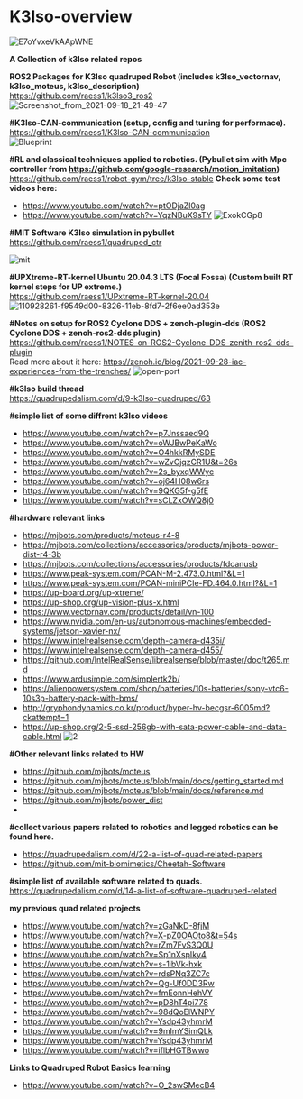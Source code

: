 # K3lso-overview
![E7oYvxeVkAApWNE](https://user-images.githubusercontent.com/6362413/150548295-39b21c5d-a57e-454f-9944-27b46d47f6b6.png)



**A Collection of k3lso related repos**

**ROS2 Packages for K3lso quadruped Robot (includes k3lso_vectornav, k3lso_moteus, k3lso_description)**  
https://github.com/raess1/k3lso3_ros2  
![Screenshot_from_2021-09-18_21-49-47](https://user-images.githubusercontent.com/6362413/149921513-8f3acdfe-d6e1-4da2-afb0-4426f42a335b.png)


**#K3lso-CAN-communication (setup, config and tuning for performace).**    
https://github.com/raess1/K3lso-CAN-communication  
![Blueprint](https://user-images.githubusercontent.com/6362413/129439633-dfff9340-0734-4948-9a9c-f96ab7d19157.png)

**#RL and classical techniques applied to robotics.  (Pybullet sim with Mpc controller from https://github.com/google-research/motion_imitation)**  
https://github.com/raess1/robot-gym/tree/k3lso-stable 
**Check some test videos here:**  
- https://www.youtube.com/watch?v=ptODjaZl0ag
- https://www.youtube.com/watch?v=YqzNBuX9sTY
![ExokCGp8](https://user-images.githubusercontent.com/6362413/149921249-ac3e29ba-b421-41f7-bad2-0ad3db64ddd1.jpeg)

**#MIT Software K3lso simulation in pybullet**
https://github.com/raess1/quadruped_ctr

![mit](https://user-images.githubusercontent.com/6362413/150015194-39bd68e0-16ab-409e-95bb-c80c34c54450.png)


**#UPXtreme-RT-kernel Ubuntu 20.04.3 LTS (Focal Fossa) (Custom built RT kernel steps for UP extreme.)**  
https://github.com/raess1/UPxtreme-RT-kernel-20.04
![110928261-f9549d00-8326-11eb-8fd7-2f6ee0ad353e](https://user-images.githubusercontent.com/6362413/149921911-341bf2de-3a74-45fb-9529-e2e67b079fde.png)


**#Notes on setup for ROS2 Cyclone DDS + zenoh-plugin-dds (ROS2 Cyclone DDS + zenoh-ros2-dds plugin)**    
https://github.com/raess1/NOTES-on-ROS2-Cyclone-DDS-zenith-ros2-dds-plugin  
Read more about it here: https://zenoh.io/blog/2021-09-28-iac-experiences-from-the-trenches/
![open-port](https://user-images.githubusercontent.com/6362413/149922122-226ac50c-e758-4024-bd64-1f55bfa8e74d.png)



**#k3lso build thread**  
https://quadrupedalism.com/d/9-k3lso-quadruped/63

**#simple list of some diffrent k3lso videos**
- https://www.youtube.com/watch?v=p7Jnssaed9Q
- https://www.youtube.com/watch?v=oWJBwPeKaWo
- https://www.youtube.com/watch?v=O4hkkRMySDE
- https://www.youtube.com/watch?v=wZvCjqzCR1U&t=26s
- https://www.youtube.com/watch?v=2s_byxqWWyc
- https://www.youtube.com/watch?v=oj64H08w6rs
- https://www.youtube.com/watch?v=9QKG5f-g5fE
- https://www.youtube.com/watch?v=sCLZxOWQ8j0





**#hardware relevant links**   
- https://mjbots.com/products/moteus-r4-8
- https://mjbots.com/collections/accessories/products/mjbots-power-dist-r4-3b
- https://mjbots.com/collections/accessories/products/fdcanusb
- https://www.peak-system.com/PCAN-M-2.473.0.html?&L=1
- https://www.peak-system.com/PCAN-miniPCIe-FD.464.0.html?&L=1
- https://up-board.org/up-xtreme/
- https://up-shop.org/up-vision-plus-x.html
- https://www.vectornav.com/products/detail/vn-100
- https://www.nvidia.com/en-us/autonomous-machines/embedded-systems/jetson-xavier-nx/
- https://www.intelrealsense.com/depth-camera-d435i/
- https://www.intelrealsense.com/depth-camera-d455/
- https://github.com/IntelRealSense/librealsense/blob/master/doc/t265.md
- https://www.ardusimple.com/simplertk2b/
- https://alienpowersystem.com/shop/batteries/10s-batteries/sony-vtc6-10s3p-battery-pack-with-bms/
- http://gryphondynamics.co.kr/product/hyper-hv-becgsr-6005md?ckattempt=1
- https://up-shop.org/2-5-ssd-256gb-with-sata-power-cable-and-data-cable.html
![2](https://user-images.githubusercontent.com/6362413/149921602-7e16bff3-0ddd-4a06-82d8-c6cd77bd8662.png)

**#Other relevant links related to HW**   
- https://github.com/mjbots/moteus
- https://github.com/mjbots/moteus/blob/main/docs/getting_started.md
- https://github.com/mjbots/moteus/blob/main/docs/reference.md
- https://github.com/mjbots/power_dist
- 





**#collect various papers related to robotics and legged robotics can be found here.**    
- https://quadrupedalism.com/d/22-a-list-of-quad-related-papers  
- https://github.com/mit-biomimetics/Cheetah-Software

**#simple list of available software related to quads.**    
https://quadrupedalism.com/d/14-a-list-of-software-quadruped-related


**my previous quad related projects**
- https://www.youtube.com/watch?v=zGaNkD-8fjM
- https://www.youtube.com/watch?v=X-pZ0OAOto8&t=54s
- https://www.youtube.com/watch?v=rZm7FvS3Q0U
- https://www.youtube.com/watch?v=Sp1nXspIky4
- https://www.youtube.com/watch?v=s-1ibVk-hxk
- https://www.youtube.com/watch?v=rdsPNq3ZC7c
- https://www.youtube.com/watch?v=Qg-Uf0DD3Rw
- https://www.youtube.com/watch?v=fmEonnHehVY
- https://www.youtube.com/watch?v=pD8hT4pi778
- https://www.youtube.com/watch?v=98dQoElWNPY
- https://www.youtube.com/watch?v=Ysdp43yhmrM
- https://www.youtube.com/watch?v=9mlmYSimQLk
- https://www.youtube.com/watch?v=Ysdp43yhmrM
- https://www.youtube.com/watch?v=iflbHGTBwwo 

**Links to Quadruped Robot Basics learning**
- https://www.youtube.com/watch?v=O_2swSMecB4





